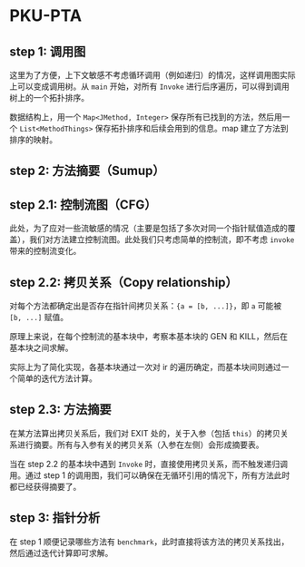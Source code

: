 # PKU-PTA

## step 1: 调用图

这里为了方便，上下文敏感不考虑循环调用（例如递归）的情况，这样调用图实际上可以变成调用树。从 `main` 开始，对所有 `Invoke` 进行后序遍历，可以得到调用树上的一个拓扑排序。

数据结构上，用一个 `Map<JMethod, Integer>` 保存所有已找到的方法，然后用一个 `List<MethodThings>` 保存拓扑排序和后续会用到的信息。map 建立了方法到排序的映射。

## step 2: 方法摘要（Sumup）

## step 2.1: 控制流图（CFG）

此处，为了应对一些流敏感的情况（主要是包括了多次对同一个指针赋值造成的覆盖），我们对方法建立控制流图。此处我们只考虑简单的控制流，即不考虑 `invoke` 带来的控制流变化。

## step 2.2: 拷贝关系（Copy relationship）

对每个方法都确定出是否存在指针间拷贝关系：`{a = [b, ...]}`，即 `a` 可能被 `[b, ...]` 赋值。

原理上来说，在每个控制流的基本块中，考察本基本块的 GEN 和 KILL，然后在基本块之间求解。

实际上为了简化实现，各基本块通过一次对 ir 的遍历确定，而基本块间则通过一个简单的迭代方法计算。

## step 2.3: 方法摘要

在某方法算出拷贝关系后，我们对 EXIT 处的，关于入参（包括 `this`）的拷贝关系进行摘要。所有与入参有关的拷贝关系（入参在左侧）会形成摘要表。

当在 step 2.2 的基本块中遇到 `Invoke` 时，直接使用拷贝关系，而不触发递归调用。通过 step 1 的调用图，我们可以确保在无循环引用的情况下，所有方法此时都已经获得摘要了。

## step 3: 指针分析

在 step 1 顺便记录哪些方法有 `benchmark`，此时直接将该方法的拷贝关系找出，然后通过迭代计算即可求解。
